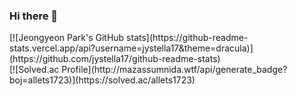 ### Hi there 👋

<!--
**jystella17/jystella17** is a ✨ _special_ ✨ repository because its `README.md` (this file) appears on your GitHub profile.

Here are some ideas to get you started:

- 🔭 I’m currently working on ...
- 🌱 I’m currently learning ...
- 👯 I’m looking to collaborate on ...
- 🤔 I’m looking for help with ...
- 💬 Ask me about ...
- 📫 How to reach me: ...
- 😄 Pronouns: ...
- ⚡ Fun fact: ...
-->

<!--깃허브 통계(사용언어)-->
<div>
[![Jeongyeon Park's GitHub stats](https://github-readme-stats.vercel.app/api?username=jystella17&theme=dracula)](https://github.com/jystella17/github-readme-stats)
</div>

<div
[![Top Langs](https://github-readme-stats.vercel.app/api/top-langs/?username=jystella17&langs_count=10&layout=compact)](https://github.com/jystella17/github-readme-stats)
</div>

<div>
<!--백준 티어-->
[![Solved.ac Profile](http://mazassumnida.wtf/api/generate_badge?boj=allets1723)](https://solved.ac/allets1723)<br/>
</div>
